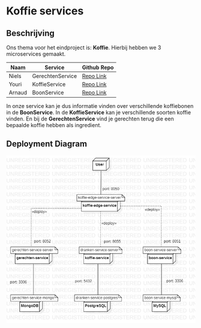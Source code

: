 # Koffie services #
## Beschrijving ##
Ons thema voor het eindproject is: __Koffie__.
Hierbij hebben we 3 microservices gemaakt.

Naam |Service|Github Repo
-----|-------|-----------
Niels|GerechtenService|[Repo Link](https://github.com/nielsstinissen/APT_koffie_gerechten/ "GerechtenService")
Youri|KoffieService|[Repo Link](https://github.com/yseij/Koffie_Dranken "KoffieService")
Arnaud|BoonService|[Repo Link](https://github.com/ArnaudProvoost/APT_coffee_Bonen "BoonService")

In onze service kan je dus informatie vinden over verschillende koffiebonen in de __BoonService__.
In de __KoffieService__ kan je verschillende soorten koffie vinden.
En bij de __GerechtenService__ vind je gerechten terug die een bepaalde koffie hebben als ingredient.

## Deployment Diagram ##
![deployment-diagram](https://github.com/nielsstinissen/APT_koffie_edgeservice/blob/main/screenshots/deployment-diagram.jpg)

